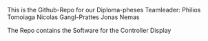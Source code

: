 
This is the Github-Repo for our Diploma-pheses
Teamleader: Philios Tomoiaga
Nicolas Gangl-Prattes
Jonas Nemas

The Repo contains the Software for the Controller Display

